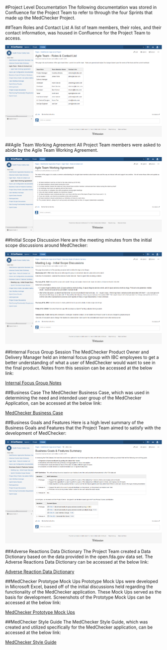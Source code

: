 #Project Level Documentation
The following documentation was stored in Confluence for the Project Team to refer to through the four Sprints that made up the MedChecker Project.

##Team Roles and Contact List
A list of team members, their roles, and their contact information, was housed in Confluence for the Project Team to access.

![Team Roles and Contact List](https://github.com/IBCDBS/medchecker/blob/master/agile_project_docs/assets/Team_Roles_Contact_List.png)

##Agile Team Working Agreement
All Project Team members were asked to abide by the Agile Team Working Agreement.

![Agile Team Working Agreement](https://github.com/IBCDBS/medchecker/blob/master/agile_project_docs/assets/Team_Working_Agreement.png)

##Initial Scope Discussion
Here are the meeting minutes from the initial scope discussions around MedChecker:

![MedChecker Initial Scope Discussions](https://github.com/IBCDBS/medchecker/blob/master/agile_project_docs/assets/Initial_Scope_Discussions_Meeting_Minutes.png)

##Internal Focus Group Session
The MedChecker Product Owner and Delivery Manager held an internal focus group with IBC employees to get a better understanding of what a user of MedChecker would want to see in the final product. Notes from this session can be accessed at the below link:

[Internal Focus Group Notes](https://github.com/IBCDBS/medchecker/blob/master/agile_project_docs/FocusGroupNotes.md)

##Business Case
The MedChecker Business Case, which was used in determining the need and intended user group of the MedChecker Application, can be accessed at the below link:

[MedChecker Business Case](https://github.com/IBCDBS/medchecker/blob/master/agile_project_docs/BUSINESSCASE.md)

##Business Goals and Features
Here is a high level summary of the Business Goals and Features that the Project Team aimed to satisfy with the development of MedChecker:

![MedChecker Business Goals and Features](https://github.com/IBCDBS/medchecker/blob/master/agile_project_docs/assets/Business_Goals_Features_Summary.png)

##Adverse Reactions Data Dictionary
The Project Team created a Data Dictionary based on the data provided in the open.fda.gov data set. The Adverse Reactions Data Dictionary can be accessed at the below link:

[Adverse Reaction Data Dictionary](https://github.com/IBCDBS/medchecker/blob/master/agile_project_docs/adverse_reaction_data_dictionary.md)

##MedChecker Prototype Mock Ups
Prototype Mock Ups were developed in Microsoft Excel, based off of the initial discussions held regarding the functionality of the MedChecker application. These Mock Ups served as the basis for development. Screenshots of the Prototype Mock Ups can be accessed at the below link:

[MedChecker Prototype Mock Ups](https://github.com/IBCDBS/medchecker/blob/master/agile_project_docs/MOCKUPS.md)

##MedChecker Style Guide
The MedChecker Style Guide, which was created and utilized specifically for the MedChecker application, can be accessed at the below link:

[MedChecker Style Guide](https://github.com/IBCDBS/medchecker/blob/master/agile_project_docs/MedChecker_Style_Guide.jpg)
